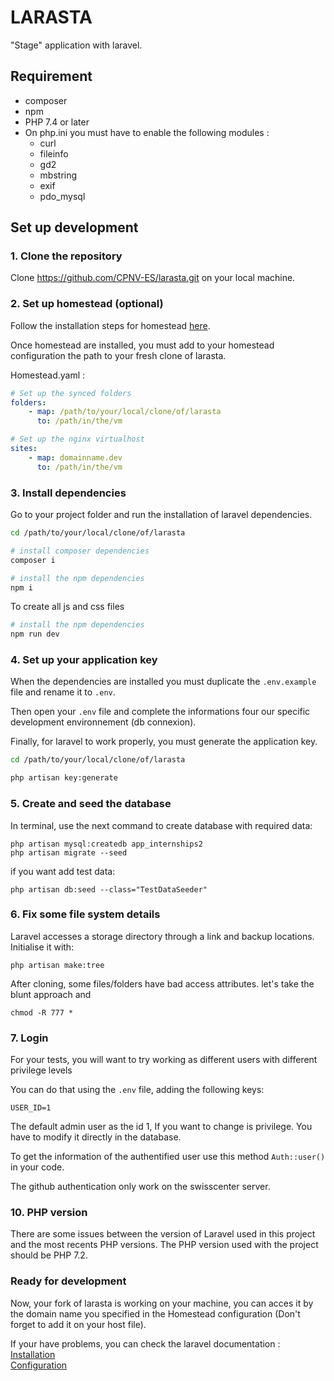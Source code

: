 # LARASTA

"Stage" application with laravel.

## Requirement
* composer
* npm
* PHP 7.4 or later
* On php.ini you must have to enable the following modules :
  * curl
  * fileinfo
  * gd2
  * mbstring
  * exif
  * pdo_mysql

## Set up development

### 1. Clone the repository
Clone https://github.com/CPNV-ES/larasta.git on your local machine.

### 2. Set up homestead (optional)
Follow the installation steps for homestead [here](https://laravel.com/docs/5.5/homestead).

Once homestead are installed, you must add to your homestead configuration the path to your fresh clone of larasta.

Homestead.yaml :
```yaml
# Set up the synced folders
folders:
    - map: /path/to/your/local/clone/of/larasta
      to: /path/in/the/vm

# Set up the nginx virtualhost
sites:
    - map: domainname.dev
      to: /path/in/the/vm
```

### 3. Install dependencies
Go to your project folder and run the installation of laravel dependencies.

```bash
cd /path/to/your/local/clone/of/larasta

# install composer dependencies
composer i

# install the npm dependencies
npm i
```

To create all js and css files

```bash
# install the npm dependencies
npm run dev
```

### 4. Set up your application key
When the dependencies are installed you must duplicate the ``.env.example`` file and rename it to ``.env``.

Then open your ``.env`` file and complete the informations four our specific development environnement (db connexion).

Finally, for laravel to work properly, you must generate the application key.

```bash
cd /path/to/your/local/clone/of/larasta

php artisan key:generate
```

### 5. Create and seed the database

In terminal, use the next command to create database with required data:
```
php artisan mysql:createdb app_internships2
php artisan migrate --seed
```

if you want add test data:
```
php artisan db:seed --class="TestDataSeeder"
```

### 6. Fix some file system details

Laravel accesses a storage directory through a link and backup locations. Initialise it with:

```
php artisan make:tree
```

After cloning, some files/folders have bad access attributes. let's take the blunt approach and

```
chmod -R 777 *
```

### 7. Login

For your tests, you will want to try working as different users with different privilege levels

You can do that using the ``.env`` file, adding the following keys:

```
USER_ID=1
```

The default admin user as the id 1, If you want to change is privilege. You have to modify it directly in the database.

To get the information of the authentified user use this method `Auth::user()` in your code.

The github authentication only work on the swisscenter server.

### 10. PHP version
There are some issues between the version of Laravel used in this project and the most recents PHP versions. The PHP version used with the project should be PHP 7.2.

### Ready for development
Now, your fork of larasta is working on your machine, you can acces it by the domain name you specified in the Homestead configuration (Don't forget to add it on your host file).

If your have problems, you can check the laravel documentation :  
[Installation](https://laravel.com/docs/5.5/installation)  
[Configuration](https://laravel.com/docs/5.5/configuration)
